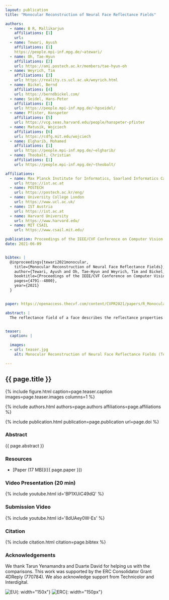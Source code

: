 ```yaml
---
layout: publication
title: "Monocular Reconstruction of Neural Face Reflectance Fields"

authors:
  - name: B R, Mallikarjun 
    affiliations: [1]
    url: 
  - name: Tewari, Ayush
    affiliations: [1]
    https://people.mpi-inf.mpg.de/~atewari/
  - name: Oh, Tae-Hyun
    affiliations: [2]
    url: https://ami.postech.ac.kr/members/tae-hyun-oh
  - name: Weyrich, Tim
    affiliations: [3]
    url: https://reality.cs.ucl.ac.uk/weyrich.html
  - name: Bickel, Bernd
    affiliations: [4]
    url: https://berndbickel.com/
  - name: Seidel, Hans-Peter
    affiliations: [1]
    url: https://people.mpi-inf.mpg.de/~hpseidel/
  - name: Pfister, Hanspeter
    affiliations: [5]
    url: https://vcg.seas.harvard.edu/people/hanspeter-pfister
  - name: Matusik, Wojciech
    affiliations: [6]
    url: https://cdfg.mit.edu/wojciech
  - name: Elgharib, Mohamed
    affiliations: [1]
    url: https://people.mpi-inf.mpg.de/~elgharib/
  - name: Theobalt, Christian
    affiliations: [1]
    url: https://people.mpi-inf.mpg.de/~theobalt/

affiliations:
  - name: Max Planck Institute for Informatics, Saarland Informatics Campus
    url: https://ist.ac.at
  - name: POSTECH
    url: https://postech.ac.kr/eng/
  - name: University College London
    url: https://www.ucl.ac.uk/
  - name: IST Austria
    url: https://ist.ac.at
  - name: Harvard University
    url: https://www.harvard.edu/
  - name: MIT CSAIL
    url: https://www.csail.mit.edu/    

publication: Proceedings of the IEEE/CVF Conference on Computer Vision and Pattern Recognition
date: 2021-06-09


bibtex: |
  @inproceedings{tewari2021monocular,
    title={Monocular Reconstruction of Neural Face Reflectance Fields},
    author={Tewari, Ayush and Oh, Tae-Hyun and Weyrich, Tim and Bickel, Bernd and Seidel, Hans-Peter and Pfister, Hanspeter and Matusik, Wojciech and Elgharib, Mohamed and Theobalt, Christian and others},
    booktitle={Proceedings of the IEEE/CVF Conference on Computer Vision and Pattern Recognition},
    pages={4791--4800},
    year={2021}
  }


paper: https://openaccess.thecvf.com/content/CVPR2021/papers/R_Monocular_Reconstruction_of_Neural_Face_Reflectance_Fields_CVPR_2021_paper.pdf

abstract: |
  The reflectance field of a face describes the reflectance properties responsible for complex lighting effects including diffuse, specular, inter-reflection and self shadowing. Most existing methods for estimating the face reflectance from a monocular image assume faces to be diffuse with very few approaches adding a specular component. This still leaves out important perceptual aspects of reflectance as higher-order global illumination effects and self-shadowing are not modeled. We present a new neural representation for face reflectance where we can estimate all components of the reflectance responsible for the final appearance from a single monocular image. Instead of modeling each component of the reflectance separately using parametric models, our neural representation allows us to generate a basis set of faces in a geometric deformation-invariant space, parameterized by the input light direction, viewpoint and face geometry. We learn to reconstruct this reflectance field of a face just from a monocular image, which can be used to render the face from any viewpoint in any light condition. Our method is trained on a light-stage training dataset, which captures 300 people illuminated with 150 light conditions from 8 viewpoints. We show that our method outperforms existing monocular reflectance reconstruction methods, in terms of photorealism due to better capturing of physical premitives, such as sub-surface scattering, specularities, self-shadows and other higher-order effects.


teaser:
  caption: |

  images:
  - url: teaser.jpg
    alt: Monocular Reconstruction of Neural Face Reflectance Fields (Teaser Image)

---
```


## {{ page.title }}

{% include figure.html caption=page.teaser.caption images=page.teaser.images columns=1 %}

{% include authors.html authors=page.authors affiliations=page.affiliations %}

{% include publication.html publication=page.publication url=page.doi %}

### Abstract

{{ page.abstract }}

### Resources

* [Paper (17 MB)]({{ page.paper }})

<!--
* [Official publisher page]({{page.doi}}) &nbsp; [![ACM](ACM_logo.svg){: width="40x"}]({{page.doi}})
-->

### Video Presentation (20 min)

{% include youtube.html id='BP1XUiC49dQ' %}

### Submission Video

{% include youtube.html id='8dUAey0W-Es' %}

### Citation

{% include citation.html citation=page.bibtex %}


### Acknowledgements
We thank Tarun Yenamandra and Duarte David for helping us with the comparisons. This work was supported by the ERC Consolidator Grant 4DReply (770784). We also acknowledge support from Technicolor and Interdigital.

![EU](flag_yellow_low.jpg){: width="150x"}
![ERC](LOGO-ERC.jpg){: width="150px"}
